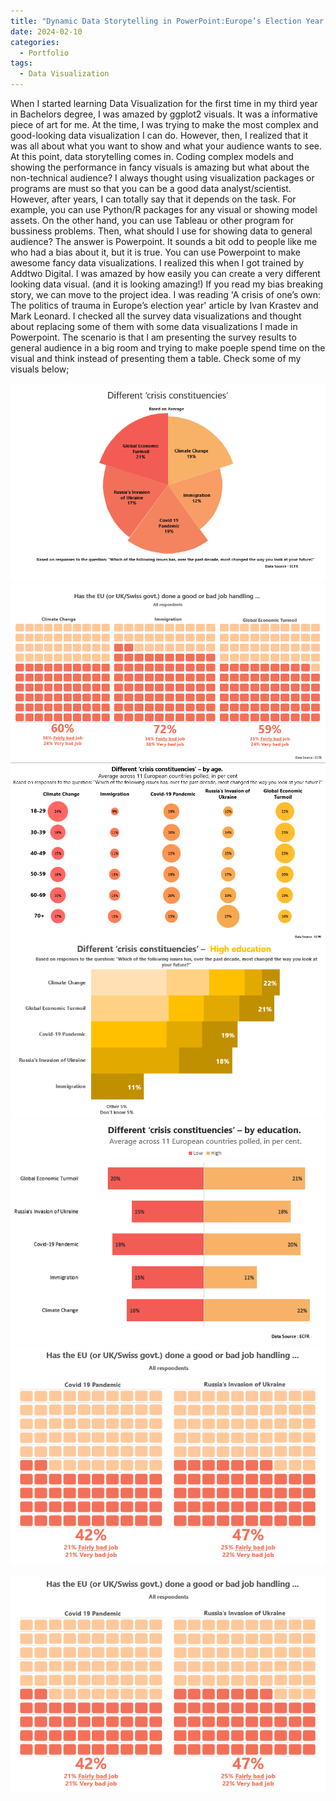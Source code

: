 ```yaml
---
title: "Dynamic Data Storytelling in PowerPoint:Europe’s Election Year Trauma"
date: 2024-02-10
categories:
  - Portfolio
tags:
  - Data Visualization
---
```


When I started learning Data Visualization for the first time in my third year in Bachelors degree, I was amazed by ggplot2 visuals. It was a informative 
piece of art for me. At the time, I was trying to make the most complex and good-looking data visualization I can do. However, then, I realized that it was
all about what you want to show and what your audience wants to see. At this point, data storytelling comes in. Coding complex models and showing the
performance in fancy visuals is amazing but what about the non-technical audience? I always thought using visualization packages or programs are must so that 
you can be a good data analyst/scientist. However, after years, I can totally say that it depends on the task. For example, you can use Python/R packages
for any visual or showing model assets. On the other hand, you can use Tableau or other program for bussiness problems. Then, what should I use for showing
data to general audience? The answer is Powerpoint. It sounds a bit odd to people like me who had a bias about it, but it is true. You can use Powerpoint
to make awesome fancy data visualizations. I realized this when I got trained by Addtwo Digital. I was amazed by how easily you can create a very different
looking data visual. (and it is looking amazing!)
If you read my bias breaking story, we can move to the project idea. I was reading 'A crisis of one’s own: The politics of trauma in Europe’s election 
year' article by Ivan Krastev and Mark Leonard. 
I checked all the survey data visualizations and thought about replacing some of them with some data visualizations I made in Powerpoint. The scenario is that
I am presenting the survey results to general audience in a big room and trying to make poeple spend time on the visual and think instead of presenting them
a table. Check some of my visuals below;

![Polar Area](../assets/images/pie_f.png)
![Waffle Chart 1](../assets/images/waffle1.png)
![Bubble Table](../assets/images/bubble_f.png)
![Proportional Pyramids](../assets/images/bar_f.png)
![Pyramid Charts](../assets/images/bar_com_f.png)
![Waffle Chart 2](../assets/images/waffle2.png)


<img src="assets/images/waffle2.png" alt="Waffle Chart 2">




